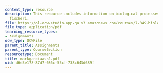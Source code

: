 ```yaml
---
content_type: resource
description: This reaource includes information on biological processes, and vibirio
  fischeri.
file: https://ol-ocw-studio-app-qa.s3.amazonaws.com/courses/7-349-biological-computing-at-the-crossroads-of-engineering-and-science-spring-2005/d6e3e17887d7686c55cf738c643d689f_markgarciaass2.pdf
file_type: application/pdf
learning_resource_types:
- Assignments
ocw_type: OCWFile
parent_title: Assignments
parent_type: CourseSection
resourcetype: Document
title: markgarciaass2.pdf
uid: d6e3e178-87d7-686c-55cf-738c643d689f
---
```

